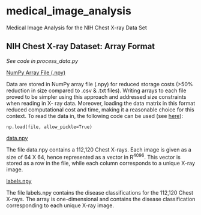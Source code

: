 # medical_image_analysis
Medical Image Analysis for the NIH Chest X-ray Data Set

## NIH Chest X-ray Dataset: Array Format

*See code in process_data.py*

<ins> NumPy Array File (.npy)

Data are stored in NumPy array file (.npy) for reduced storage costs (>50% reduction in size compared to .csv & .txt files). Writing arrays to each file proved to be simpler using this approach and addressed size constraints when reading in X- ray data. Moreover, loading the data matrix in this format reduced computational cost and time, making it a reasonable choice for this context. To read the data in, the following code can be used (see [here](https://numpy.org/devdocs/reference/generated/numpy.load.html)):

`np.load(file, allow_pickle=True)`

<ins> data.npy

The file data.npy contains a 112,120 Chest X-rays. Each image is given as a size of 64 X 64, hence represented as a vector in	R<sup>4096</sup>. This vector is stored as a row in the file, while each column corresponds to a unique X-ray image.

<ins> labels.npy

The file labels.npy contains the disease classifications for the 112,120 Chest X-rays. The array is one-dimensional and contains the disease classification corresponding to each unique X-ray image.
